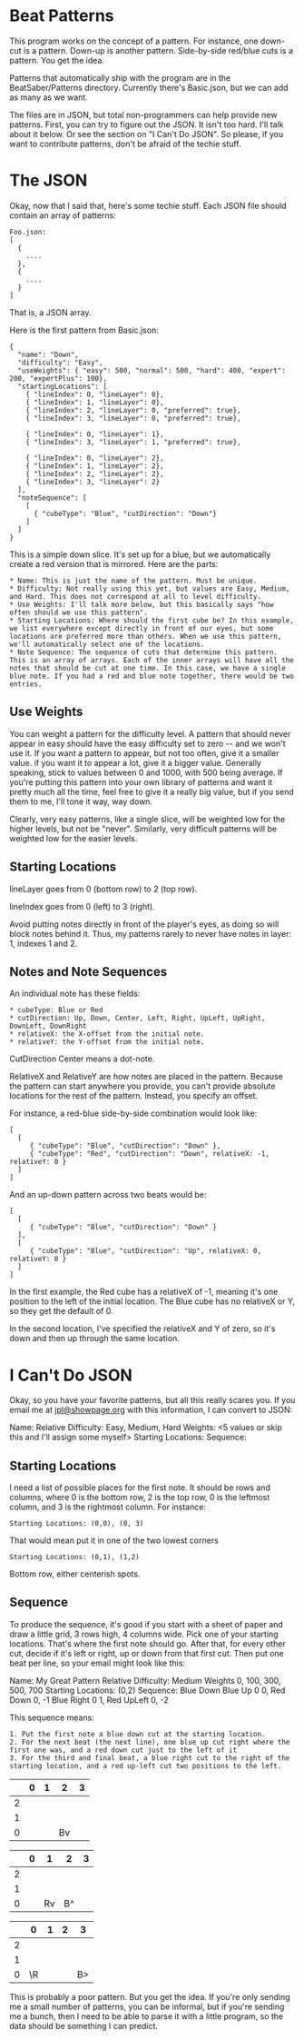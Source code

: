 # Beat Patterns
This program works on the concept of a pattern. For instance, one down-cut is a pattern. Down-up is another pattern. Side-by-side red/blue cuts is a pattern. You get the idea.

Patterns that automatically ship with the program are in the BeatSaber/Patterns directory. Currently there's Basic.json, but we can add as many as we want.

The files are in JSON, but total non-programmers can help provide new patterns. First, you can try to figure out the JSON. It isn't too hard. I'll talk about it below. Or see the section on "I Can't Do JSON". So please, if you want to contribute patterns, don't be afraid of the techie stuff.

# The JSON
Okay, now that I said that, here's some techie stuff. Each JSON file should contain an array of patterns:

    Foo.json:
    [
      {
        ....
      },
      {
        ....
      }
    ]

That is, a JSON array.

Here is the first pattern from Basic.json:

    {
      "name": "Down",
      "difficulty": "Easy",
      "useWeights": { "easy": 500, "normal": 500, "hard": 400, "expert": 200, "expertPlus": 100},
      "startingLocations": [
        { "lineIndex": 0, "lineLayer": 0},
        { "lineIndex": 1, "lineLayer": 0},
        { "lineIndex": 2, "lineLayer": 0, "preferred": true},
        { "lineIndex": 3, "lineLayer": 0, "preferred": true},

        { "lineIndex": 0, "lineLayer": 1},
        { "lineIndex": 3, "lineLayer": 1, "preferred": true},

        { "lineIndex": 0, "lineLayer": 2},
        { "lineIndex": 1, "lineLayer": 2},
        { "lineIndex": 2, "lineLayer": 2},
        { "lineIndex": 3, "lineLayer": 2}
      ],
      "noteSequence": [
        [
          { "cubeType": "Blue", "cutDirection": "Down"}
        ]
      ]
    }

This is a simple down slice. It's set up for a blue, but we automatically create a red version that is mirrored. Here are the parts:

    * Name: This is just the name of the pattern. Must be unique.
    * Difficulty: Not really using this yet, but values are Easy, Medium, and Hard. This does not correspond at all to level difficulty.
    * Use Weights: I'll talk more below, but this basically says "how often should we use this pattern".
    * Starting Locations: Where should the first cube be? In this example, we list everywhere except directly in front of our eyes, but some locations are preferred more than others. When we use this pattern, we'll automatically select one of the locations.
    * Note Sequence: The sequence of cuts that determine this pattern. This is an array of arrays. Each of the inner arrays will have all the notes that should be cut at one time. In this case, we have a single blue note. If you had a red and blue note together, there would be two entries.

## Use Weights
You can weight a pattern for the difficulty level. A pattern that should never appear in easy should have the easy difficulty set to zero -- and we won't use it. If you want a pattern to appear, but not too often, give it a smaller value. if you want it to appear a lot, give it a bigger value. Generally speaking, stick to values between 0 and 1000, with 500 being average. If you're putting this pattern into your own library of patterns and want it pretty much all the time, feel free to give it a really big value, but if you send them to me, I'll tone it way, way down.

Clearly, very easy patterns, like a single slice, will be weighted low for the higher levels, but not be "never". Similarly, very difficult patterns will be weighted low for the easier levels.

## Starting Locations
lineLayer goes from 0 (bottom row) to 2 (top row).

lineIndex goes from 0 (left) to 3 (right).

Avoid putting notes directly in front of the player's eyes, as doing so will block notes behind it. Thus, my patterns rarely to never have notes in layer: 1, indexes 1 and 2.

## Notes and Note Sequences
An individual note has these fields:

    * cubeType: Blue or Red
    * cutDirection: Up, Down, Center, Left, Right, UpLeft, UpRight, DownLeft, DownRight
    * relativeX: the X-offset from the initial note.
    * relativeY: the Y-offset from the initial note.

CutDirection Center means a dot-note.

RelativeX and RelativeY are how notes are placed in the pattern. Because the pattern can start anywhere you provide, you can't provide absolute locations for the rest of the pattern. Instead, you specify an offset.

For instance, a red-blue side-by-side combination would look like:

    [
      [
         { "cubeType": "Blue", "cutDirection": "Down" },
         { "cubeType": "Red", "cutDirection": "Down", relativeX: -1, relativeY: 0 }
      ]
    ]

And an up-down pattern across two beats would be:

    [
      [
         { "cubeType": "Blue", "cutDirection": "Down" }
      ],
      [
         { "cubeType": "Blue", "cutDirection": "Up", relativeX: 0, relativeY: 0 }
      ]
    ]

In the first example, the Red cube has a relativeX of -1, meaning it's one position to the left of the initial location. The Blue cube has no relativeX or Y, so they get the default of 0.

In the second location, I've specified the relativeX and Y of zero, so it's down and then up through the same location.

# I Can't Do JSON
Okay, so you have your favorite patterns, but all this really scares you. If you email me at jpl@showpage.org with this information, I can convert to JSON:

Name: <What do you want it called>
Relative Difficulty: Easy, Medium, Hard
Weights: <5 values or skip this and I'll assign some myself>
Starting Locations: <see below>
Sequence: <see below>

## Starting Locations
I need a list of possible places for the first note. It should be rows and columns, where 0 is the bottom row, 2 is the top row, 0 is the leftmost column, and 3 is the rightmost column. For instance:

    Starting Locations: (0,0), (0, 3)

That would mean put it in one of the two lowest corners

    Starting Locations: (0,1), (1,2)

Bottom row, either centerish spots.

## Sequence
To produce the sequence, it's good if you start with a sheet of paper and draw a little grid, 3 rows high, 4 columns wide. Pick one of your starting locations. That's where the first note should go. After that, for every other cut, decide if it's left or right, up or down from that first cut. Then put one beat per line, so your email might look like this:

Name: My Great Pattern
Relative Difficulty: Medium
Weights 0, 100, 300, 500, 700
Starting Locations: (0,2)
Sequence: Blue Down
Blue Up 0 0, Red Down 0, -1
Blue Right 0 1, Red UpLeft 0, -2

This sequence means:

    1. Put the first note a blue down cut at the starting location.
    2. For the next beat (the next line), one blue up cut right where the first one was, and a red down cut just to the left of it
    3. For the third and final beat, a blue right cut to the right of the starting location, and a red up-left cut two positions to the left.

 |     |  0  |  1  |  2  |  3  |
 | --- | --- | --- | --- | --- |
 |  2  |     |     |     |     |
 |  1  |     |     |     |     |
 |  0  |     |     |  Bv |     |

 |     |  0  |  1  |  2  |  3  |
 | --- | --- | --- | --- | --- |
 |  2  |     |     |     |     |
 |  1  |     |     |     |     |
 |  0  |     | Rv  |  B^ |     |

 |     |  0  |  1  |  2  |  3  |
 | --- | --- | --- | --- | --- |
 |  2  |     |     |     |     |
 |  1  |     |     |     |     |
 |  0  | \R  |     |     |  B> |

 This is probably a poor pattern. But you get the idea. If you're only sending me a small number of patterns, you can be informal, but if you're sending me a bunch, then I need to be able to parse it with a little program, so the data should be something I can predict.
